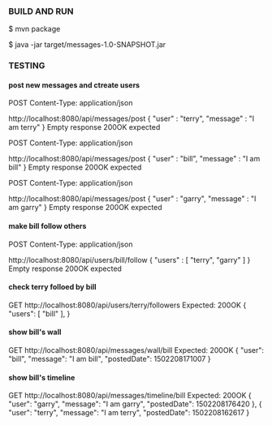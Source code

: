 
### BUILD AND RUN
$ mvn package

$ java -jar target/messages-1.0-SNAPSHOT.jar

### TESTING
#### post new messages and ctreate users
POST
Content-Type: application/json

http://localhost:8080/api/messages/post
{
	"user" : "terry",
    "message" : "I am terry"
}
Empty response 200OK expected

POST
Content-Type: application/json

http://localhost:8080/api/messages/post
{
	"user" : "bill",
    "message" : "I am bill"
}
Empty response 200OK expected

POST
Content-Type: application/json

http://localhost:8080/api/messages/post
{
	"user" : "garry",
    "message" : "I am garry"
}
Empty response 200OK expected


#### make bill follow others
POST
Content-Type: application/json

http://localhost:8080/api/users/bill/follow
{
	"users" : [ "terry", "garry" ]
}
Empty response 200OK expected

#### check terry folloed by bill
GET
http://localhost:8080/api/users/terry/followers
Expected:
200OK
{
"users": [
  "bill"
],
}

#### show bill's wall
GET
http://localhost:8080/api/messages/wall/bill
Expected:
200OK
{
"user": "bill",
"message": "I am bill",
"postedDate": 1502208171007
}

#### show bill's timeline
GET
http://localhost:8080/api/messages/timeline/bill
Expected:
200OK
{
"user": "garry",
"message": "I am garry",
"postedDate": 1502208176420
},
  {
"user": "terry",
"message": "I am terry",
"postedDate": 1502208162617
}

